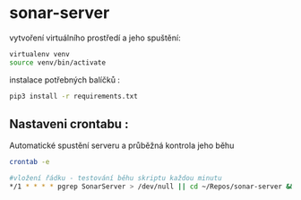# sonar-server

vytvoření virtuálního prostředí a jeho spuštění:

```bash
virtualenv venv
source venv/bin/activate
```

instalace potřebných balíčků :

```bash
pip3 install -r requirements.txt
```

## Nastaveni crontabu :

Automatické spustění serveru a průběžná kontrola jeho běhu

```bash
crontab -e

#vložení řádku - testování běhu skriptu každou minutu
*/1 * * * * pgrep SonarServer > /dev/null || cd ~/Repos/sonar-server && source venv/bin/activate && flask run
```
